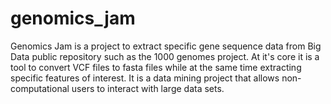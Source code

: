 # genomics_jam

Genomics Jam is a project to extract specific gene sequence data from Big Data public repository such as the 1000 genomes project.
At it's core it is a tool to convert VCF files to fasta files while at the same time extracting specific features of interest.
It is a data mining project that allows non-computational users to interact with large data sets.

